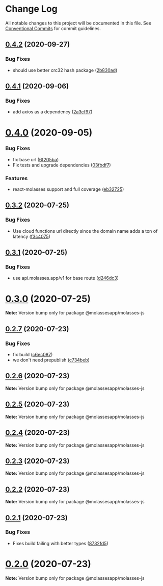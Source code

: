 # Change Log

All notable changes to this project will be documented in this file.
See [Conventional Commits](https://conventionalcommits.org) for commit guidelines.

## [0.4.2](https://github.com/molassesapp/molasses-node/compare/v0.4.1...v0.4.2) (2020-09-27)


### Bug Fixes

* should use better crc32 hash package ([2b830ad](https://github.com/molassesapp/molasses-node/commit/2b830ad5461811eeb86074ff3ea746e706ddd7af))





## [0.4.1](https://github.com/molassesapp/molasses-node/compare/v0.4.0...v0.4.1) (2020-09-06)


### Bug Fixes

* add axios as a dependency ([2a3cf97](https://github.com/molassesapp/molasses-node/commit/2a3cf97bdf7c7586bba28cd2ba5faafbbf225d56))





# [0.4.0](https://github.com/molassesapp/molasses-node/compare/v0.3.2...v0.4.0) (2020-09-05)


### Bug Fixes

* fix base url ([6f205ba](https://github.com/molassesapp/molasses-node/commit/6f205ba6151203f2d209621b64f6933c8d586500))
* Fix tests and upgrade dependencies ([03fbdf7](https://github.com/molassesapp/molasses-node/commit/03fbdf7350db889b8be844f545ff78d0536834b2))


### Features

* react-molasses support and full coverage ([eb32725](https://github.com/molassesapp/molasses-node/commit/eb32725eb14d95b2f5f0e7fb70f0708c8128b577))





## [0.3.2](https://github.com/molassesapp/molasses-node/compare/v0.3.1...v0.3.2) (2020-07-25)


### Bug Fixes

* Use cloud functions url directly since the domain name adds a ton of latency ([f3c4075](https://github.com/molassesapp/molasses-node/commit/f3c40757dc93b8a055d7852f46d24a065300b14c))





## [0.3.1](https://github.com/molassesapp/molasses-node/compare/v0.3.0...v0.3.1) (2020-07-25)


### Bug Fixes

* use api.molasses.app/v1 for base route ([d246dc3](https://github.com/molassesapp/molasses-node/commit/d246dc36be3fd8e3e4e60ec1c3ea9f22ebb21e2b))





# [0.3.0](https://github.com/molassesapp/molasses-node/compare/v0.2.7...v0.3.0) (2020-07-25)

**Note:** Version bump only for package @molassesapp/molasses-js





## [0.2.7](https://github.com/molassesapp/molasses-node/compare/v0.2.6...v0.2.7) (2020-07-23)


### Bug Fixes

* fix build ([c6ec087](https://github.com/molassesapp/molasses-node/commit/c6ec087745349b52d121292ebcee7d284790b647))
* we don't need prepublish ([c734beb](https://github.com/molassesapp/molasses-node/commit/c734beb786f1c5a411a337072f0835d3bdccb30d))





## [0.2.6](https://github.com/molassesapp/molasses-node/compare/v0.2.5...v0.2.6) (2020-07-23)

**Note:** Version bump only for package @molassesapp/molasses-js





## [0.2.5](https://github.com/molassesapp/molasses-node/compare/v0.2.4...v0.2.5) (2020-07-23)

**Note:** Version bump only for package @molassesapp/molasses-js





## [0.2.4](https://github.com/molassesapp/molasses-node/compare/v0.2.3...v0.2.4) (2020-07-23)

**Note:** Version bump only for package @molassesapp/molasses-js





## [0.2.3](https://github.com/molassesapp/molasses-node/compare/v0.2.2...v0.2.3) (2020-07-23)

**Note:** Version bump only for package @molassesapp/molasses-js





## [0.2.2](https://github.com/molassesapp/molasses-node/compare/v0.2.1...v0.2.2) (2020-07-23)

**Note:** Version bump only for package @molassesapp/molasses-js





## [0.2.1](https://github.com/molassesapp/molasses-node/compare/v0.2.0...v0.2.1) (2020-07-23)


### Bug Fixes

* Fixes build failing with better types ([8732fd5](https://github.com/molassesapp/molasses-node/commit/8732fd5b90177c48df0d66b2b596c34fa6e05041))





# [0.2.0](https://github.com/molassesapp/molasses-node/compare/v0.1.5...v0.2.0) (2020-07-23)

**Note:** Version bump only for package @molassesapp/molasses-js
